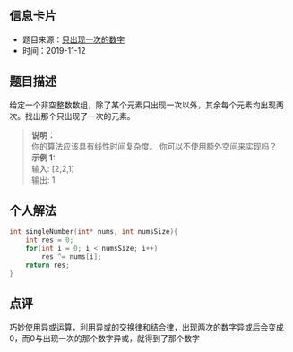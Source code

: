## 信息卡片
* 题目来源：[只出现一次的数字](https://leetcode-cn.com/problems/single-number/)
* 时间：2019-11-12



## 题目描述
给定一个非空整数数组，除了某个元素只出现一次以外，其余每个元素均出现两次。找出那个只出现了一次的元素。<br>
> **说明：**<br>
你的算法应该具有线性时间复杂度。 你可以不使用额外空间来实现吗？<br>
> **示例 1:** <br>
输入: [2,2,1] <br>
输出: 1

## 个人解法
```c
int singleNumber(int* nums, int numsSize){
    int res = 0;
    for(int i = 0; i < numsSize; i++)
        res ^= nums[i];
    return res;
}   
``` 



## 点评
巧妙使用异或运算，利用异或的交换律和结合律，出现两次的数字异或后会变成0，而0与出现一次的那个数字异或，就得到了那个数字
